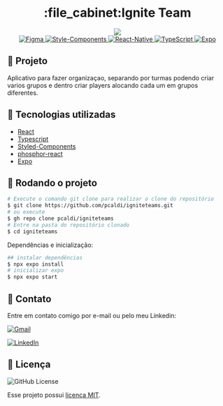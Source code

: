 <h1 align="center">:file_cabinet:Ignite Team</h1>


<div align="center">
   <img src="https://user-images.githubusercontent.com/114869399/210282654-53ff54f2-8b74-4a9c-aa0e-324cba34a5cd.png"/>
</div>



<div align="center">
   <a href="#-tecnologias-utilizadas">
      <img alt="Figma" src="https://img.shields.io/badge/Figma-F24E1E?style=for-the-badge&logo=figma&logoColor=white"/>
      <img alt="Style-Components" src="https://img.shields.io/badge/styled--components-DB7093?style=for-the-badge&logo=styled-components&logoColor=white">
      <img alt="React-Native" src="https://img.shields.io/badge/React_Native-20232A?style=for-the-badge&logo=react&logoColor=61DAFB"/>
      <img alt="TypeScript" src="https://img.shields.io/badge/typescript%20-%23007ACC.svg?&style=for-the-badge&logo=typescript&logoColor=white"/>
      <img alt="Expo" src="https://img.shields.io/badge/expo-1C1E24?style=for-the-badge&logo=expo&logoColor=#D04A37"/>
   </a>
</div>



## :memo: Projeto
Aplicativo para fazer organizaçao, separando por turmas podendo criar varios grupos e dentro criar players alocando cada um em grupos diferentes.



## :wrench: Tecnologias utilizadas
* [React](https://reactjs.org/)
* [Typescript](https://www.typescriptlang.org/)
* [Styled-Components](https://styled-components.com/)
* [phosphor-react](https://github.com/phosphor-icons/phosphor-react)
* [Expo](https://expo.dev)

## :rocket: Rodando o projeto

```bash
# Execute o comando git clone para realizar o clone do repositório
$ git clone https://github.com/pcaldi/igniteteams.git
# ou execute
$ gh repo clone pcaldi/igniteteams
# Entre na pasta do repositório clonado
$ cd igniteteams
```

Dependências e inicialização:

```bash
## instalar dependências
$ npx expo install
# inicializar expo
$ npx expo start
```
## 📲 Contato

Entre em contato comigo por e-mail ou pelo meu Linkedin:

<a href="mailto:pcaldi@gmail.com"><img src="https://img.shields.io/badge/Gmail-D14836?style=for-the-badge&logo=gmail&logoColor=white" alt="Gmail"/></a>

<a href="https://www.linkedin.com/in/pcaldi/"><img src="https://img.shields.io/badge/linkedin%20-%230077B5.svg?&style=for-the-badge&logo=linkedin&logoColor=white" alt="LinkedIn"/></a>


## :closed_book: Licença
<a>
  <img alt="GitHub License" src="https://img.shields.io/github/license/mathrb22/IgniteLab-Design-System">
</a>

Esse projeto possui [licença MIT](./LICENSE).
